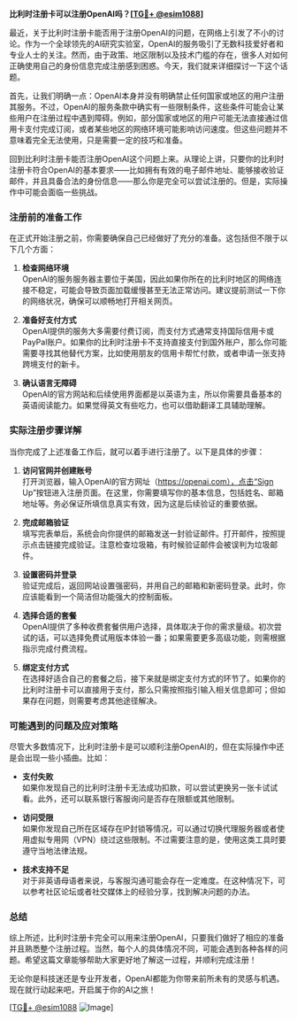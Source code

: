 **比利时注册卡可以注册OpenAI吗？[[TG💪+ @esim1088](https://t.me/s/esim1088)]**

最近，关于比利时注册卡能否用于注册OpenAI的问题，在网络上引发了不小的讨论。作为一个全球领先的AI研究实验室，OpenAI的服务吸引了无数科技爱好者和专业人士的关注。然而，由于政策、地区限制以及技术门槛的存在，很多人对如何正确使用自己的身份信息完成注册感到困惑。今天，我们就来详细探讨一下这个话题。

首先，让我们明确一点：OpenAI本身并没有明确禁止任何国家或地区的用户注册其服务。不过，OpenAI的服务条款中确实有一些限制条件，这些条件可能会让某些用户在注册过程中遇到障碍。例如，部分国家或地区的用户可能无法直接通过信用卡支付完成订阅，或者某些地区的网络环境可能影响访问速度。但这些问题并不意味着完全无法使用，只是需要一定的技巧和准备。

回到比利时注册卡能否注册OpenAI这个问题上来。从理论上讲，只要你的比利时注册卡符合OpenAI的基本要求——比如拥有有效的电子邮件地址、能够接收验证邮件，并且具备合法的身份信息——那么你是完全可以尝试注册的。但是，实际操作中可能会面临一些挑战。

### 注册前的准备工作

在正式开始注册之前，你需要确保自己已经做好了充分的准备。这包括但不限于以下几个方面：

1. **检查网络环境**  
   OpenAI的服务服务器主要位于美国，因此如果你所在的比利时地区的网络连接不稳定，可能会导致页面加载缓慢甚至无法正常访问。建议提前测试一下你的网络状况，确保可以顺畅地打开相关网页。

2. **准备好支付方式**  
   OpenAI提供的服务大多需要付费订阅，而支付方式通常支持国际信用卡或PayPal账户。如果你的比利时注册卡不支持直接支付到国外账户，那么你可能需要寻找其他替代方案，比如使用朋友的信用卡帮忙付款，或者申请一张支持跨境支付的新卡。

3. **确认语言无障碍**  
   OpenAI的官方网站和后续使用界面都是以英语为主，所以你需要具备基本的英语阅读能力。如果觉得英文有些吃力，也可以借助翻译工具辅助理解。

### 实际注册步骤详解

当你完成了上述准备工作后，就可以着手进行注册了。以下是具体的步骤：

1. **访问官网并创建账号**  
   打开浏览器，输入OpenAI的官方网址（https://openai.com），点击“Sign Up”按钮进入注册页面。在这里，你需要填写你的基本信息，包括姓名、邮箱地址等。务必保证所填信息真实有效，因为这是后续验证的重要依据。

2. **完成邮箱验证**  
   填写完表单后，系统会向你提供的邮箱发送一封验证邮件。打开邮件，按照提示点击链接完成验证。注意检查垃圾箱，有时候验证邮件会被误判为垃圾邮件。

3. **设置密码并登录**  
   验证完成后，返回网站设置强密码，并用自己的邮箱和新密码登录。此时，你应该能看到一个简洁但功能强大的控制面板。

4. **选择合适的套餐**  
   OpenAI提供了多种收费套餐供用户选择，具体取决于你的需求量级。初次尝试的话，可以选择免费试用版本体验一番；如果需要更多高级功能，则需根据指示完成付费流程。

5. **绑定支付方式**  
   在选择好适合自己的套餐之后，接下来就是绑定支付方式的环节了。如果你的比利时注册卡可以直接用于支付，那么只需按照指引输入相关信息即可；但如果存在问题，则需要考虑其他途径解决。

### 可能遇到的问题及应对策略

尽管大多数情况下，比利时注册卡是可以顺利注册OpenAI的，但在实际操作中还是会出现一些小插曲。比如：

- **支付失败**  
  如果你发现自己的比利时注册卡无法成功扣款，可以尝试更换另一张卡试试看。此外，还可以联系银行客服询问是否存在限额或其他限制。

- **访问受限**  
  如果你发现自己所在区域存在IP封锁等情况，可以通过切换代理服务器或者使用虚拟专用网（VPN）绕过这些限制。不过需要注意的是，使用这类工具时要遵守当地法律法规。

- **技术支持不足**  
  对于非英语母语者来说，与客服沟通可能会存在一定难度。在这种情况下，可以参考社区论坛或者社交媒体上的经验分享，找到解决问题的办法。

### 总结

综上所述，比利时注册卡完全可以用来注册OpenAI，只要我们做好了相应的准备并且熟悉整个注册过程。当然，每个人的具体情况不同，可能会遇到各种各样的问题。希望这篇文章能够帮助大家更好地了解这一过程，并顺利完成注册！

无论你是科技迷还是专业开发者，OpenAI都能为你带来前所未有的灵感与机遇。现在就行动起来吧，开启属于你的AI之旅！  

[[TG💪+ @esim1088](https://t.me/s/esim1088) ![Image](https://i.postimg.cc/4NQfJmqS/Snipaste-2025-05-13-00-14-12.png)]